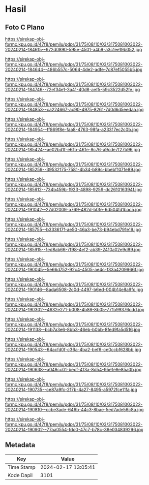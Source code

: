 # Hasil

## Foto C Plano

https://sirekap-obj-formc.kpu.go.id/47f8/pemilu/pdpr/31/75/08/10/03/3175081003022-20240214-184615--972d0890-595e-4501-a4b9-a3c1ee19b052.jpg

https://sirekap-obj-formc.kpu.go.id/47f8/pemilu/pdpr/31/75/08/10/03/3175081003022-20240214-184644--486b557c-5064-4de2-adfe-7c87ef5055b5.jpg

https://sirekap-obj-formc.kpu.go.id/47f8/pemilu/pdpr/31/75/08/10/03/3175081003022-20240214-184746--72ef34e1-3a41-40d8-aef5-59c3522d52fe.jpg

https://sirekap-obj-formc.kpu.go.id/47f8/pemilu/pdpr/31/75/08/10/03/3175081003022-20240214-184853--ca224667-ac90-4975-8261-7d0d6d5eedaa.jpg

https://sirekap-obj-formc.kpu.go.id/47f8/pemilu/pdpr/31/75/08/10/03/3175081003022-20240214-184954--ff869f8e-faa8-4763-98fa-a23317ec2c0b.jpg

https://sirekap-obj-formc.kpu.go.id/47f8/pemilu/pdpr/31/75/08/10/03/3175081003022-20240214-185424--ae02bd1f-e61b-461e-8c76-a9cde7f27b96.jpg

https://sirekap-obj-formc.kpu.go.id/47f8/pemilu/pdpr/31/75/08/10/03/3175081003022-20240214-185259--39532175-7581-4b34-b89c-bbebf1071e89.jpg

https://sirekap-obj-formc.kpu.go.id/47f8/pemilu/pdpr/31/75/08/10/03/3175081003022-20240214-185612--734b459b-f923-4898-9259-dc261016394f.jpg

https://sirekap-obj-formc.kpu.go.id/47f8/pemilu/pdpr/31/75/08/10/03/3175081003022-20240214-191042--27d02009-a769-482d-b0fe-6d504fd1bac5.jpg

https://sirekap-obj-formc.kpu.go.id/47f8/pemilu/pdpr/31/75/08/10/03/3175081003022-20240214-185755--b333617f-ae50-46a3-be73-b94ebd791e19.jpg

https://sirekap-obj-formc.kpu.go.id/47f8/pemilu/pdpr/31/75/08/10/03/3175081003022-20240214-185915--1ed8ab66-7f98-4ef2-ab39-2410a02e9d89.jpg

https://sirekap-obj-formc.kpu.go.id/47f8/pemilu/pdpr/31/75/08/10/03/3175081003022-20240214-190045--5e66d752-92c4-4505-ae4c-f33a4209966f.jpg

https://sirekap-obj-formc.kpu.go.id/47f8/pemilu/pdpr/31/75/08/10/03/3175081003022-20240214-190146--8ada6508-2c0d-4497-b6ed-004b14e8a9fc.jpg

https://sirekap-obj-formc.kpu.go.id/47f8/pemilu/pdpr/31/75/08/10/03/3175081003022-20240214-190302--4632e271-b008-4b86-8b05-771b99376cdd.jpg

https://sirekap-obj-formc.kpu.go.id/47f8/pemilu/pdpr/31/75/08/10/03/3175081003022-20240214-191138--bcb7a3e6-8bb3-46eb-b0bb-8fed9fa5d516.jpg

https://sirekap-obj-formc.kpu.go.id/47f8/pemilu/pdpr/31/75/08/10/03/3175081003022-20240214-190543--64acfd0f-c36a-4ba2-bef6-ce0ccbf628bb.jpg

https://sirekap-obj-formc.kpu.go.id/47f8/pemilu/pdpr/31/75/08/10/03/3175081003022-20240214-190638--a049cc01-becf-413a-8d54-95e1e9e85a0b.jpg

https://sirekap-obj-formc.kpu.go.id/47f8/pemilu/pdpr/31/75/08/10/03/3175081003022-20240214-190735--ce87a9fc-217b-4a27-8495-a5972fce11fa.jpg

https://sirekap-obj-formc.kpu.go.id/47f8/pemilu/pdpr/31/75/08/10/03/3175081003022-20240214-190810--ccbe3ade-646b-44c3-8bae-5ed7ade56c8a.jpg

https://sirekap-obj-formc.kpu.go.id/47f8/pemilu/pdpr/31/75/08/10/03/3175081003022-20240214-190902--77aa0554-fdc0-47c7-b78c-38e034839296.jpg


## Metadata

| Key        | Value               |
| ---------- | ------------------- |
| Time Stamp | 2024-02-17 13:05:41 |
| Kode Dapil | 3101                |



